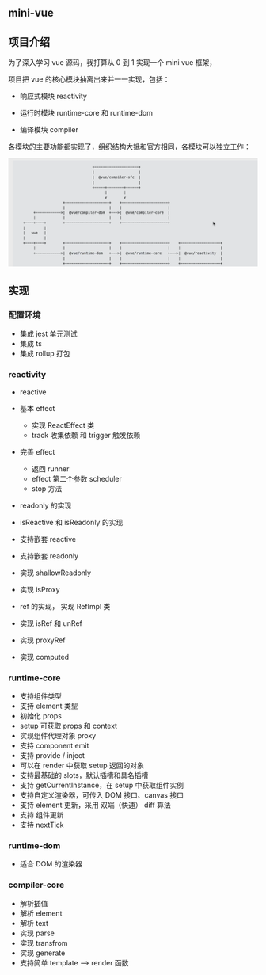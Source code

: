 ## mini-vue

## 项目介绍

为了深入学习 vue 源码，我打算从 0 到 1 实现一个 mini vue 框架，

项目把 vue 的核心模块抽离出来并一一实现，包括：

-   响应式模块 reactivity

-   运行时模块 runtime-core 和 runtime-dom

-   编译模块 compiler

各模块的主要功能都实现了，组织结构大抵和官方相同，各模块可以独立工作：

![Alt text](./image/image.png)

## 实现

### 配置环境

-   集成 jest 单元测试
-   集成 ts
-   集成 rollup 打包

### reactivity

-   reactive
-   基本 effect

    -   实现 ReactEffect 类
    -   track 收集依赖 和 trigger 触发依赖

-   完善 effect

    -   返回 runner
    -   effect 第二个参数 scheduler
    -   stop 方法

-   readonly 的实现
-   isReactive 和 isReadonly 的实现
-   支持嵌套 reactive
-   支持嵌套 readonly
-   实现 shallowReadonly
-   实现 isProxy
-   ref 的实现， 实现 RefImpl 类
-   实现 isRef 和 unRef
-   实现 proxyRef
-   实现 computed

### runtime-core

-   支持组件类型
-   支持 element 类型
-   初始化 props
-   setup 可获取 props 和 context
-   实现组件代理对象 proxy
-   支持 component emit
-   支持 provide / inject
-   可以在 render 中获取 setup 返回的对象
-   支持最基础的 slots，默认插槽和具名插槽
-   支持 getCurrentInstance，在 setup 中获取组件实例
-   支持自定义渲染器，可传入 DOM 接口、canvas 接口
-   支持 element 更新，采用 双端（快速） diff 算法
-   支持 组件更新
-   支持 nextTick

### runtime-dom

-   适合 DOM 的渲染器

### compiler-core

-   解析插值
-   解析 element
-   解析 text
-   实现 parse
-   实现 transfrom
-   实现 generate
-   支持简单 template --> render 函数
